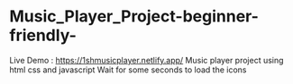 # Music_Player_Project-beginner-friendly-
Live Demo : https://1shmusicplayer.netlify.app/
Music player project using html css and javascript
Wait for some seconds to load the icons
